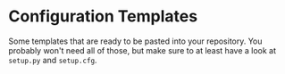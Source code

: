 # Configuration Templates

Some templates that are ready to be pasted into your repository. You probably won't need all of those, but make sure to at least have a look at `setup.py` and `setup.cfg`.
